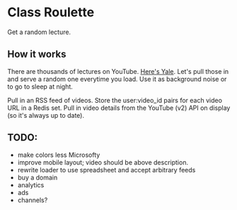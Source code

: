 Class Roulette
==============

Get a random lecture.

How it works
------------

There are thousands of lectures on YouTube. [Here's Yale](http://www.youtube.com/user/YaleCourses). Let's pull those in and serve a random one everytime you load. Use it as background noise or to go to sleep at night.

Pull in an RSS feed of videos. Store the user:video_id pairs for each video URL in a Redis set. Pull in video details from the YouTube (v2) API on display (so it's always up to date).


TODO:
-----

 - make colors less Microsofty
 - improve mobile layout; video should be above description.
 - rewrite loader to use spreadsheet and accept arbitrary feeds
 - buy a domain
 - analytics
 - ads
 - channels?